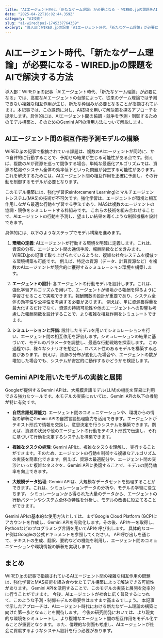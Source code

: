 ```yaml
---
title: "AIエージェント時代、「新たなゲーム理論」が必要になる - WIRED.jpの課題をAIで解決する方法"
date: "2025-04-22T16:02:44.359Z"
category: "AI技術"
slug: "ai-wiredjpai-1745337764359"
excerpt: "導入部：WIRED.jpの記事「AIエージェント時代、「新たなゲーム理論」が必要になる」では、高度なAIエージェントの台頭によって、従来のゲーム理論では予測できない複雑な相互作用が生じ、新たな枠組みが必要となることが指摘されています。本記事では、この課題に対し、AI技術を用いて解決策を探るアプローチ..."
---
```


# AIエージェント時代、「新たなゲーム理論」が必要になる - WIRED.jpの課題をAIで解決する方法

導入部：WIRED.jpの記事「AIエージェント時代、「新たなゲーム理論」が必要になる」では、高度なAIエージェントの台頭によって、従来のゲーム理論では予測できない複雑な相互作用が生じ、新たな枠組みが必要となることが指摘されています。本記事では、この課題に対し、AI技術を用いて解決策を探るアプローチを提示します。具体的には、AIエージェント間の協調・競争を予測・制御するためのモデル構築と、そのためのGemini APIの活用方法について解説します。


## AIエージェント間の相互作用予測モデルの構築

WIRED.jpの記事で指摘されている課題は、複数のAIエージェントが同時に、かつ自律的に行動することで、予期せぬ結果が生じる可能性がある点です。例えば、複数のAIが資源を巡って競争する場合、単純な最適化アルゴリズムでは、資源の枯渇やシステム全体の効率低下といった問題が発生する可能性があります。これを解決するためには、AIエージェント間の相互作用を正確に予測し、その行動を制御するモデルが必要となります。

このモデル構築には、強化学習(Reinforcement Learning)とマルチエージェントシステム(MAS)の技術が不可欠です。強化学習は、エージェントが環境と相互作用しながら最適な行動を学習する手法であり、MASは複数のエージェントの協調・競争をシミュレートする枠組みです。  これらの技術を組み合わせることで、AIエージェントの行動を予測し、望ましい結果を導くような制御機構を設計できます。

具体的には、以下のようなステップでモデル構築を進めます。

1. **環境の定義**:  AIエージェントが行動する環境を明確に定義します。これは、資源の分布、エージェント間の通信手段、報酬関数などを含みます。WIRED.jpの記事で取り上げられているような、複雑な社会システムを模倣する環境構築も可能です。  例えば、特定の資源（データ、計算資源など）を複数のAIエージェントが競合的に獲得するシミュレーション環境を構築します。

2. **エージェントの設計**: 各エージェントの行動モデルを設計します。これは、強化学習アルゴリズムを用いて、エージェントが環境から報酬を得るように学習させることで実現できます。報酬関数の設計が重要であり、システム全体の効率性や公平性を考慮する必要があります。  例えば、単に資源獲得量を最大化するだけでなく、資源の持続可能性や他のエージェントへの影響も考慮した報酬関数を設計することで、より複雑な相互作用をシミュレートできます。

3. **シミュレーションと評価**: 設計したモデルを用いてシミュレーションを行い、エージェント間の相互作用を評価します。シミュレーションの結果に基づいて、モデルのパラメータを調整し、最適な行動戦略を探索します。  この過程では、様々なシナリオを想定し、ロバスト性のあるモデルを構築する必要があります。  例えば、資源の分布が変化した場合や、エージェントの数が増加した場合でも、システムが安定的に動作するかどうかを検証します。


## Gemini APIを用いたモデルの実装と展開

Googleが提供するGemini APIは、大規模言語モデル(LLM)の機能を容易に利用できる強力なツールです。本モデルの実装においては、Gemini APIの以下の機能が特に有効です。

* **自然言語処理能力**: エージェント間のコミュニケーションや、環境からの情報の解釈にGemini APIの自然言語処理能力を活用できます。エージェントがテキスト形式で情報を交換し、意思決定を行うシステムを構築できます。例えば、資源の状況や他のエージェントの行動をテキスト形式で伝達し、それに基づいて行動を決定するシステムを構築できます。

* **複雑なタスクの処理**: Gemini APIは、複雑なタスクを理解し、実行することができます。そのため、エージェントの行動を制御する複雑なアルゴリズムの実装を簡素化できます。例えば、資源の最適配分や、エージェント間の交渉といった複雑なタスクを、Gemini APIに委譲することで、モデルの開発効率を向上できます。

* **大規模データ処理**:  Gemini APIは、大規模なデータセットを処理することができます。これは、シミュレーションデータの分析や、モデルの学習に役立ちます。  シミュレーションから得られた大量のデータから、エージェントの行動パターンやシステム全体の特性を分析し、モデルの改善に役立てることができます。


Gemini APIの基本的な使用方法としては、まずGoogle Cloud Platform (GCP)にアカウントを作成し、Gemini APIを有効化します。その後、APIキーを取得し、Pythonなどのプログラミング言語を用いてAPIを呼び出します。  具体的なコード例はGoogleの公式ドキュメントを参照してください。  API呼び出しを通じて、テキストの生成、翻訳、要約などの機能を利用し、エージェント間のコミュニケーションや環境情報の解釈を実現します。


## まとめ

WIRED.jpの記事で指摘されているAIエージェント間の複雑な相互作用の問題は、強化学習とMAS技術を組み合わせたモデル構築によって解決できる可能性があります。  Gemini APIを活用することで、このモデルの実装と展開を効率的に行うことができます。  今後、AIエージェントが社会に広く普及するにつれて、このような予測・制御モデルの重要性はますます高まるでしょう。  本記事で示したアプローチは、AIエージェント時代における新たなゲーム理論の構築に向けた第一歩となることを期待します。  今後の研究開発においては、より現実的な環境をシミュレートし、より複雑なエージェント間の相互作用をモデル化することが重要となります。  また、倫理的な側面も考慮し、AIエージェントが社会に貢献するようなシステム設計を行う必要があります。
